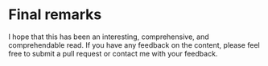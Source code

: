 # Final remarks

I hope that this has been an interesting, comprehensive, and comprehendable
read. If you have any feedback on the content, please feel free to submit a
pull request or contact me with your feedback.
